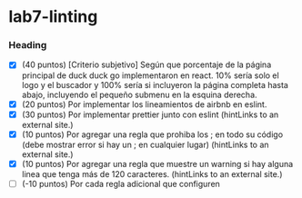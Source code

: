 # lab7-linting

### Heading
- [x] (40 puntos) [Criterio subjetivo] Según que porcentaje de la página principal de duck duck go implementaron en react. 10% sería solo el logo y el buscador y 100% sería si incluyeron la página completa hasta abajo, incluyendo el pequeño submenu en la esquina derecha.
- [x] (20 puntos) Por implementar los lineamientos de airbnb en eslint.
- [x] (30 puntos) Por implementar prettier junto con eslint (hintLinks to an external site.)
- [x] (10 puntos) Por agregar una regla que prohiba los ; en todo su código (debe mostrar error si hay un ; en cualquier lugar) (hintLinks to an external site.)
- [x] (10 puntos) Por agregar una regla que muestre un warning si hay alguna linea que tenga más de 120 caracteres. (hintLinks to an external site.)
- [ ] (-10 puntos) Por cada regla adicional que configuren
